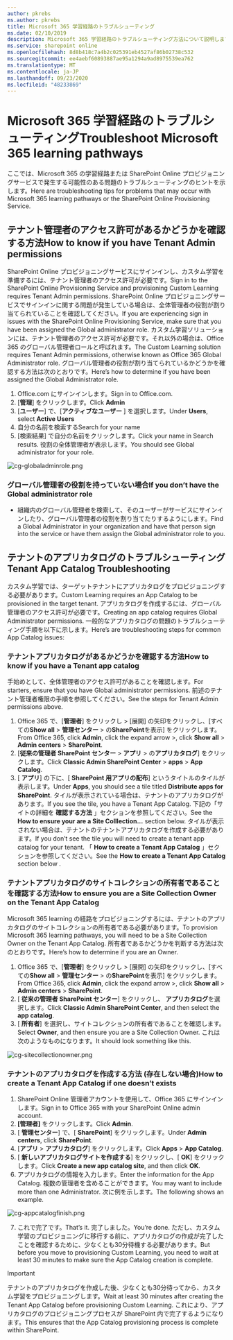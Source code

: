```yaml
---
author: pkrebs
ms.author: pkrebs
title: Microsoft 365 学習経路のトラブルシューティング
ms.date: 02/10/2019
description: Microsoft 365 学習経路のトラブルシューティング方法について説明します。
ms.service: sharepoint online
ms.openlocfilehash: 8d8b418c7a4b2c025391eb4527af86b02738c532
ms.sourcegitcommit: ee4aebf60893887ae95a1294a9ad8975539ea762
ms.translationtype: MT
ms.contentlocale: ja-JP
ms.lasthandoff: 09/23/2020
ms.locfileid: "48233869"
---
```

# <a name="troubleshoot-microsoft-365-learning-pathways"></a><span data-ttu-id="ce2c1-103">Microsoft 365 学習経路のトラブルシューティング</span><span class="sxs-lookup"><span data-stu-id="ce2c1-103">Troubleshoot Microsoft 365 learning pathways</span></span>

<span data-ttu-id="ce2c1-104">ここでは、Microsoft 365 の学習経路または SharePoint Online プロビジョニングサービスで発生する可能性のある問題のトラブルシューティングのヒントを示します。</span><span class="sxs-lookup"><span data-stu-id="ce2c1-104">Here are troubleshooting tips for problems that may occur with Microsoft 365 learning pathways or the SharePoint Online Provisioning Service.</span></span>

## <a name="how-to-know-if-you-have-tenant-admin-permissions"></a><span data-ttu-id="ce2c1-105">テナント管理者のアクセス許可があるかどうかを確認する方法</span><span class="sxs-lookup"><span data-stu-id="ce2c1-105">How to know if you have Tenant Admin permissions</span></span>

<span data-ttu-id="ce2c1-106">SharePoint Online プロビジョニングサービスにサインインし、カスタム学習を準備するには、テナント管理者のアクセス許可が必要です。</span><span class="sxs-lookup"><span data-stu-id="ce2c1-106">Sign in to the SharePoint Online Provisioning Service and provisioning Custom Learning requires Tenant Admin permissions.</span></span> <span data-ttu-id="ce2c1-107">SharePoint Online プロビジョニングサービスでサインインに関する問題が発生している場合は、全体管理者の役割が割り当てられていることを確認してください。</span><span class="sxs-lookup"><span data-stu-id="ce2c1-107">If you are experiencing sign in issues with the SharePoint Online Provisioning Service, make sure that you have been assigned the Global administrator role.</span></span> <span data-ttu-id="ce2c1-108">カスタム学習ソリューションには、テナント管理者のアクセス許可が必要です。それ以外の場合は、Office 365 のグローバル管理者ロールと呼ばれます。</span><span class="sxs-lookup"><span data-stu-id="ce2c1-108">The Custom Learning solution requires Tenant Admin permissions, otherwise known as Office 365 Global Administrator role.</span></span> <span data-ttu-id="ce2c1-109">グローバル管理者の役割が割り当てられているかどうかを確認する方法は次のとおりです。</span><span class="sxs-lookup"><span data-stu-id="ce2c1-109">Here’s how to determine if you have been assigned the Global Administrator role.</span></span>

1.  <span data-ttu-id="ce2c1-110">Office.com にサインインします。</span><span class="sxs-lookup"><span data-stu-id="ce2c1-110">Sign in to Office.com.</span></span>
2.  <span data-ttu-id="ce2c1-111">[**管理**] をクリックします。</span><span class="sxs-lookup"><span data-stu-id="ce2c1-111">Click **Admin**</span></span>
3.  <span data-ttu-id="ce2c1-112">[**ユーザー**] で、[**アクティブなユーザー** ] を選択します。</span><span class="sxs-lookup"><span data-stu-id="ce2c1-112">Under **Users**, select **Active Users**</span></span>
4.  <span data-ttu-id="ce2c1-113">自分の名前を検索する</span><span class="sxs-lookup"><span data-stu-id="ce2c1-113">Search for your name</span></span>
5.  <span data-ttu-id="ce2c1-114">[検索結果] で自分の名前をクリックします。</span><span class="sxs-lookup"><span data-stu-id="ce2c1-114">Click your name in Search results.</span></span> <span data-ttu-id="ce2c1-115">役割の全体管理者が表示します。</span><span class="sxs-lookup"><span data-stu-id="ce2c1-115">You should see Global administrator for your role.</span></span>

![cg-globaladminrole.png](media/cg-globaladminrole.png)

### <a name="if-you-dont-have-the-global-administrator-role"></a><span data-ttu-id="ce2c1-117">グローバル管理者の役割を持っていない場合</span><span class="sxs-lookup"><span data-stu-id="ce2c1-117">If you don’t have the Global administrator role</span></span>
- <span data-ttu-id="ce2c1-118">組織内のグローバル管理者を検索して、そのユーザーがサービスにサインインしたり、グローバル管理者の役割を割り当てたりするようにします。</span><span class="sxs-lookup"><span data-stu-id="ce2c1-118">Find a Global Administrator in your organization and have that person sign into the service or have them assign the Global administrator role to you.</span></span>

## <a name="tenant-app-catalog-troubleshooting"></a><span data-ttu-id="ce2c1-119">テナントのアプリカタログのトラブルシューティング</span><span class="sxs-lookup"><span data-stu-id="ce2c1-119">Tenant App Catalog Troubleshooting</span></span>
<span data-ttu-id="ce2c1-120">カスタム学習では、ターゲットテナントにアプリカタログをプロビジョニングする必要があります。</span><span class="sxs-lookup"><span data-stu-id="ce2c1-120">Custom Learning requires an App Catalog to be provisioned in the target tenant.</span></span> <span data-ttu-id="ce2c1-121">アプリカタログを作成するには、グローバル管理者のアクセス許可が必要です。</span><span class="sxs-lookup"><span data-stu-id="ce2c1-121">Creating an app catalog requires Global Administrator permissions.</span></span> <span data-ttu-id="ce2c1-122">一般的なアプリカタログの問題のトラブルシューティング手順を以下に示します。</span><span class="sxs-lookup"><span data-stu-id="ce2c1-122">Here’s are troubleshooting steps for common App Catalog issues:</span></span>

### <a name="how-to-know-if-you-have-a-tenant-app-catalog"></a><span data-ttu-id="ce2c1-123">テナントアプリカタログがあるかどうかを確認する方法</span><span class="sxs-lookup"><span data-stu-id="ce2c1-123">How to know if you have a Tenant app catalog</span></span> 
<span data-ttu-id="ce2c1-124">手始めとして、全体管理者のアクセス許可があることを確認します。</span><span class="sxs-lookup"><span data-stu-id="ce2c1-124">For starters, ensure that you have Global administrator permissions.</span></span> <span data-ttu-id="ce2c1-125">前述のテナント管理者権限の手順を参照してください。</span><span class="sxs-lookup"><span data-stu-id="ce2c1-125">See the steps for Tenant Admin permissions above.</span></span>

1. <span data-ttu-id="ce2c1-126">Office 365 で、[**管理者**] をクリックし > [展開] の矢印をクリックし、[すべての**Show all**  >  **管理センター**  >  の**SharePoint**を表示] をクリックします。</span><span class="sxs-lookup"><span data-stu-id="ce2c1-126">From Office 365, click **Admin**, click the expand arrow >, click **Show all** > **Admin centers** > **SharePoint**.</span></span>
2. <span data-ttu-id="ce2c1-127">[**従来の管理者 SharePoint センター**  >  **アプリ**  >  の**アプリカタログ**] をクリックします。</span><span class="sxs-lookup"><span data-stu-id="ce2c1-127">Click **Classic Admin SharePoint Center** > **apps** > **App Catalog**.</span></span>
3. <span data-ttu-id="ce2c1-128">[ **アプリ**] の下に、[ **SharePoint 用アプリの配布**] というタイトルのタイルが表示します。</span><span class="sxs-lookup"><span data-stu-id="ce2c1-128">Under **Apps**, you should see a tile titled **Distribute apps for SharePoint**.</span></span> <span data-ttu-id="ce2c1-129">タイルが表示されている場合は、テナントのアプリカタログがあります。</span><span class="sxs-lookup"><span data-stu-id="ce2c1-129">If you see the tile, you have a Tenant App Catalog.</span></span> <span data-ttu-id="ce2c1-130">下記の「サイトの詳細を **確認する方法** 」セクションを参照してください。</span><span class="sxs-lookup"><span data-stu-id="ce2c1-130">See the **How to ensure your are a Site Colllection...** section below.</span></span> <span data-ttu-id="ce2c1-131">タイルが表示されない場合は、テナントのテナントアプリカタログを作成する必要があります。</span><span class="sxs-lookup"><span data-stu-id="ce2c1-131">If you don’t see the tile you will need to create a tenant app catalog for your tenant.</span></span> <span data-ttu-id="ce2c1-132">「 **How to create a Tenant App Catalog** 」セクションを参照してください。</span><span class="sxs-lookup"><span data-stu-id="ce2c1-132">See the **How to create a Tenant App Catalog** section below .</span></span>

### <a name="how-to-ensure-you-are-a-site-collection-owner-on-the-tenant-app-catalog"></a><span data-ttu-id="ce2c1-133">テナントアプリカタログのサイトコレクションの所有者であることを確認する方法</span><span class="sxs-lookup"><span data-stu-id="ce2c1-133">How to ensure you are a Site Collection Owner on the Tenant App Catalog</span></span> 
<span data-ttu-id="ce2c1-134">Microsoft 365 learning の経路をプロビジョニングするには、テナントのアプリカタログのサイトコレクションの所有者である必要があります。</span><span class="sxs-lookup"><span data-stu-id="ce2c1-134">To provision Microsoft 365 learning pathways, you will need to be a Site Collection Owner on the Tenant App Catalog.</span></span> <span data-ttu-id="ce2c1-135">所有者であるかどうかを判断する方法は次のとおりです。</span><span class="sxs-lookup"><span data-stu-id="ce2c1-135">Here’s how to determine if you are an Owner.</span></span>

1. <span data-ttu-id="ce2c1-136">Office 365 で、[**管理者**] をクリックし > [展開] の矢印をクリックし、[すべての**Show all**  >  **管理センター**  >  の**SharePoint**を表示] をクリックします。</span><span class="sxs-lookup"><span data-stu-id="ce2c1-136">From Office 365, click **Admin**, click the expand arrow >, click **Show all** > **Admin centers** > **SharePoint**.</span></span>
2. <span data-ttu-id="ce2c1-137">[ **従来の管理者 SharePoint センター**] をクリックし、 **アプリカタログ**を選択します。</span><span class="sxs-lookup"><span data-stu-id="ce2c1-137">Click **Classic Admin SharePoint Center**, and then select the **app catalog**.</span></span>
3. <span data-ttu-id="ce2c1-138">[ **所有者**] を選択し、サイトコレクションの所有者であることを確認します。</span><span class="sxs-lookup"><span data-stu-id="ce2c1-138">Select **Owner**, and then ensure you are a Site Collection Owner.</span></span> <span data-ttu-id="ce2c1-139">これは次のようなものになります。</span><span class="sxs-lookup"><span data-stu-id="ce2c1-139">It should look something like this.</span></span>
 
![cg-sitecollectionowner.png](media/cg-sitecollectionowner.png)

### <a name="how-to-create-a-tenant-app-catalog-if-one-doesnt-exists"></a><span data-ttu-id="ce2c1-141">テナントのアプリカタログを作成する方法 (存在しない場合)</span><span class="sxs-lookup"><span data-stu-id="ce2c1-141">How to create a Tenant App Catalog if one doesn’t exists</span></span> 
1. <span data-ttu-id="ce2c1-142">SharePoint Online 管理者アカウントを使用して、Office 365 にサインインします。</span><span class="sxs-lookup"><span data-stu-id="ce2c1-142">Sign in to Office 365 with your SharePoint Online admin account.</span></span>
2. <span data-ttu-id="ce2c1-143">**[管理者]** をクリックします。</span><span class="sxs-lookup"><span data-stu-id="ce2c1-143">Click **Admin**.</span></span>
3. <span data-ttu-id="ce2c1-144">[ **管理センター**] で、[ **SharePoint**] をクリックします。</span><span class="sxs-lookup"><span data-stu-id="ce2c1-144">Under **Admin centers**, click **SharePoint**.</span></span> 
4. <span data-ttu-id="ce2c1-145">[**アプリ**  >  **アプリカタログ**] をクリックします。</span><span class="sxs-lookup"><span data-stu-id="ce2c1-145">Click **Apps** > **App Catalog**.</span></span>
5. <span data-ttu-id="ce2c1-146">[ **新しいアプリカタログサイトを作成する**] をクリックし、[ **OK**] をクリックします。</span><span class="sxs-lookup"><span data-stu-id="ce2c1-146">Click **Create a new app catalog site**, and then click **OK**.</span></span> 
6.  <span data-ttu-id="ce2c1-147">アプリカタログの情報を入力します。</span><span class="sxs-lookup"><span data-stu-id="ce2c1-147">Enter the information for the App Catalog.</span></span> <span data-ttu-id="ce2c1-148">複数の管理者を含めることができます。</span><span class="sxs-lookup"><span data-stu-id="ce2c1-148">You may want to include more than one Administrator.</span></span> <span data-ttu-id="ce2c1-149">次に例を示します。</span><span class="sxs-lookup"><span data-stu-id="ce2c1-149">The following shows an example.</span></span>  

![cg-appcatalogfinish.png](media/cg-appcatalogfinish.png)

7.  <span data-ttu-id="ce2c1-151">これで完了です。</span><span class="sxs-lookup"><span data-stu-id="ce2c1-151">That’s it.</span></span> <span data-ttu-id="ce2c1-152">完了しました。</span><span class="sxs-lookup"><span data-stu-id="ce2c1-152">You’re done.</span></span> <span data-ttu-id="ce2c1-153">ただし、カスタム学習のプロビジョニングに移行する前に、アプリカタログの作成が完了したことを確認するために、少なくとも30分待機する必要があります。</span><span class="sxs-lookup"><span data-stu-id="ce2c1-153">But before you move to provisioning Custom Learning, you need to wait at least 30 minutes to make sure the App Catalog creation is complete.</span></span> 

> [!IMPORTANT]
> <span data-ttu-id="ce2c1-154">テナントのアプリカタログを作成した後、少なくとも30分待ってから、カスタム学習をプロビジョニングします。</span><span class="sxs-lookup"><span data-stu-id="ce2c1-154">Wait at least 30 minutes after creating the Tenant App Catalog before provisioning Custom Learning.</span></span> <span data-ttu-id="ce2c1-155">これにより、アプリカタログのプロビジョニングプロセスが SharePoint 内で完了するようになります。</span><span class="sxs-lookup"><span data-stu-id="ce2c1-155">This ensures that the App Catalog provisioning process is complete within SharePoint.</span></span> 